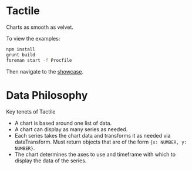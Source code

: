# Tactile 

Charts as smooth as velvet. 

To view the examples:
``` bash
npm install
grunt build
foreman start -f Procfile
```

Then navigate to the [showcase](http://localhost:5000). 

# Data Philosophy 

Key tenets of Tactile
* A chart is based around one list of data. 
* A chart can display as many series as needed. 
* Each series takes the chart data and transforms it as needed via dataTransform. Must
  return objects that are of the form `{x: NUMBER, y: NUMBER}`.
* The chart determines the axes to use and timeframe with which to display
  the data of the series. 
